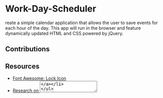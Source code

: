 # Work-Day-Scheduler
reate a simple calendar application that allows the user to save events for each hour of the day. This app will run in the browser and feature dynamically updated HTML and CSS powered by jQuery.

## Contributions

<!--On 9-10-20, Jada Arnett mentioned using shoelace.io for each table grid building.-->




## Resources 

- [Font Awesome: Lock Icon](https://fontawesome.com/icons/lock)
- [Research on <textarea>](https://developer.mozilla.org/en-US/docs/Web/HTML/Element/textarea)
